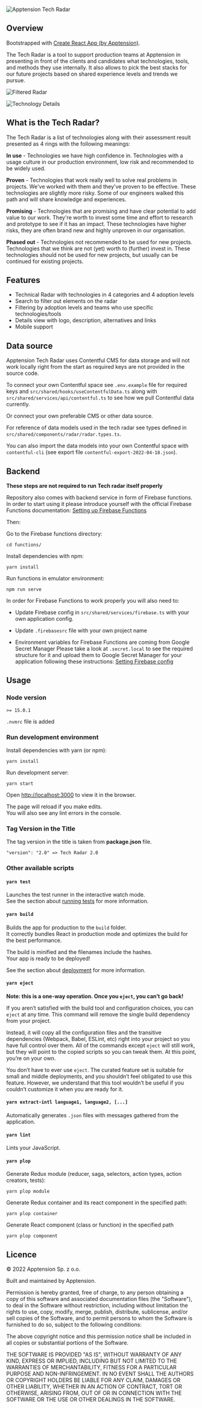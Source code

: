 ![Apptension Tech Radar](./public/images/og_image.png)

## Overview

Bootstrapped with [Create React App (by Apptension)](https://github.com/apptension/react-scripts-apptension).

The Tech Radar is a tool to support production teams at Apptension in presenting in front of the clients and candidates what technologies, tools, and methods they use internally. It also allows to pick the best stacks for our future projects based on shared experience levels and trends we pursue.

![Filtered Radar](./images/radar.png)

![Technology Details](./images/radar_tech.png)

## What is the Tech Radar?

The Tech Radar is a list of technologies along with their assessment result presented as 4 rings with the following meanings:

**In use** - Technologies we have high confidence in. Technologies with a usage culture in our production environment, low risk and recommended to be widely used.

**Proven** - Technologies that work really well to solve real problems in projects. We've worked with them and they've proven to be effective. These technologies are slightly more risky. Some of our engineers walked this path and will share knowledge and experiences.

**Promising** - Technologies that are promising and have clear potential to add value to our work. They're worth to invest some time and effort to research and prototype to see if it has an impact. These technologies have higher risks, they are often brand new and highly unproven in our organisation.

**Phased out** - Technologies not recommended to be used for new projects. Technologies that we think are not (yet) worth to (further) invest in. These technologies should not be used for new projects, but usually can be continued for existing projects.

## Features

- Technical Radar with technologies in 4 categories and 4 adoption levels
- Search to filter out elements on the radar
- Filtering by adoption levels and teams who use specific technologies/tools
- Details view with logo, description, alternatives and links
- Mobile support

## Data source

Apptension Tech Radar uses Contentful CMS for data storage and will not work locally right from the start as required keys are not provided in the source code.

To connect your own Contentful space see `.env.example` file for required keys and `src/shared/hooks/useContentfulData.ts` along with `src/shared/services/api/contentful.ts` to see how we pull Contentful data currently.

Or connect your own preferable CMS or other data source.

For reference of data models used in the tech radar see types defined in `src/shared/components/radar/radar.types.ts`.

You can also import the data models into your own Contentful space with `contentful-cli` (see export file `contentful-export-2022-04-18.json`).

## Backend

**These steps are not required to run Tech radar itself properly**

Repository also comes with backend service in form of Firebase functions. In order to start using it please introduce yourself with the official Firebase Functions documentation: [Setting up Firebase Functions](https://firebase.google.com/docs/functions/get-started?hl=pl)

Then:

Go to the Firebase functions directory:

```Shell
cd functions/
```

Install dependencies with npm:

```Shell
yarn install
```

Run functions in emulator environment:

```Shell
npm run serve
```

In order for Firebase Functions to work properly you will also need to:

- Update Firebase config in `src/shared/services/firebase.ts` with your own application config.

- Update `.firebasesrc` file with your own project name

- Environment variables for Firebase Functions are coming from Google Secret Manager
  Please take a look at `.secret.local` to see the required structure for it and upload them to Google Secret Manager for your application following these instructions: [Setting Firebase config](https://firebase.google.com/docs/functions/config-env#secret-manager)

## Usage

### Node version

`>= 15.0.1`

`.nvmrc` file is added

### Run development environment

Install dependencies with yarn (or npm):

```Shell
yarn install
```

Run development server:

```Shell
yarn start
```

Open [http://localhost:3000](http://localhost:300) to view it in the browser.

The page will reload if you make edits.  
You will also see any lint errors in the console.

### Tag Version in the Title

The tag version in the title is taken from **package.json** file.

`"version": "2.0" => Tech Radar 2.0`

### Other available scripts

#### `yarn test`

Launches the test runner in the interactive watch mode.<br>
See the section about [running tests](https://facebook.github.io/create-react-app/docs/running-tests) for more information.

#### `yarn build`

Builds the app for production to the `build` folder.<br>
It correctly bundles React in production mode and optimizes the build for the best performance.

The build is minified and the filenames include the hashes.<br>
Your app is ready to be deployed!

See the section about [deployment](https://facebook.github.io/create-react-app/docs/deployment) for more information.

#### `yarn eject`

**Note: this is a one-way operation. Once you `eject`, you can’t go back!**

If you aren’t satisfied with the build tool and configuration choices, you can `eject` at any time. This command will remove the single build dependency from your project.

Instead, it will copy all the configuration files and the transitive dependencies (Webpack, Babel, ESLint, etc) right into your project so you have full control over them. All of the commands except `eject` will still work, but they will point to the copied scripts so you can tweak them. At this point, you’re on your own.

You don’t have to ever use `eject`. The curated feature set is suitable for small and middle deployments, and you shouldn’t feel obligated to use this feature. However, we understand that this tool wouldn’t be useful if you couldn’t customize it when you are ready for it.

#### `yarn extract-intl language1, language2, [...]`

Automatically generates `.json` files with messages gathered from the application.

#### `yarn lint`

Lints your JavaScript.

#### `yarn plop`

Generate Redux module (reducer, saga, selectors, action types, action creators, tests):

```Shell
yarn plop module
```

Generate Redux container and its react component in the specified path:

```Shell
yarn plop container
```

Generate React component (class or function) in the specified path

```Shell
yarn plop component
```

## Licence

© 2022 Apptension Sp. z o.o.

Built and maintained by Apptension.

Permission is hereby granted, free of charge, to any person obtaining a copy of this software and associated documentation files (the "Software"), to deal in the Software without restriction, including without limitation the rights to use, copy, modify, merge, publish, distribute, sublicense, and/or sell copies of the Software, and to permit persons to whom the Software is furnished to do so, subject to the following conditions:

The above copyright notice and this permission notice shall be included in all copies or substantial portions of the Software.

THE SOFTWARE IS PROVIDED "AS IS", WITHOUT WARRANTY OF ANY KIND, EXPRESS OR IMPLIED, INCLUDING BUT NOT LIMITED TO THE WARRANTIES OF MERCHANTABILITY, FITNESS FOR A PARTICULAR PURPOSE AND NON-INFRINGEMENT. IN NO EVENT SHALL THE AUTHORS OR COPYRIGHT HOLDERS BE LIABLE FOR ANY CLAIM, DAMAGES OR OTHER LIABILITY, WHETHER IN AN ACTION OF CONTRACT, TORT OR OTHERWISE, ARISING FROM, OUT OF OR IN CONNECTION WITH THE SOFTWARE OR THE USE OR OTHER DEALINGS IN THE SOFTWARE.
